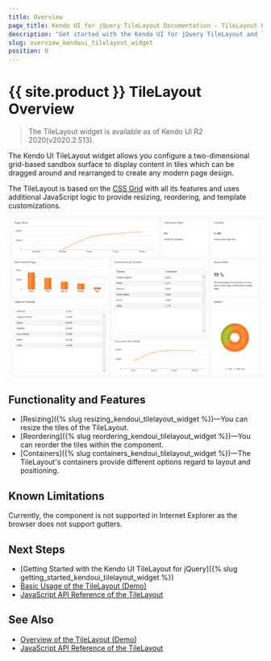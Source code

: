 ```yaml
---
title: Overview
page_title: Kendo UI for jQuery TileLayout Documentation - TileLayout Overview
description: "Get started with the Kendo UI for jQuery TileLayout and learn about its features and how to initialize the widget."
slug: overview_kendoui_tilelayout_widget
position: 0
---
```


# {{ site.product }} TileLayout Overview

> The TileLayout widget is available as of Kendo UI R2 2020(v2020.2.513).

The Kendo UI TileLayout widget allows you configure a two-dimensional grid-based sandbox surface to display content in tiles which can be dragged around and rearranged to create any modern page design.

The TileLayout is based on the [CSS Grid](https://css-tricks.com/snippets/css/complete-guide-grid/) with all its features and uses additional JavaScript logic to provide resizing, reordering, and template customizations.

![Kendo UI for jQuery TileLayout Overview](tilelayout-overview.PNG)

## Functionality and Features

* [Resizing]({% slug resizing_kendoui_tilelayout_widget %})&mdash;You can resize the tiles of the TileLayout.
* [Reordering]({% slug reordering_kendoui_tilelayout_widget %})&mdash;You can reorder the tiles within the component.
* [Containers]({% slug containers_kendoui_tilelayout_widget %})&mdash;The TileLayout's containers provide different options regard to layout and positioning.

## Known Limitations

Currently, the component is not supported in Internet Explorer as the browser does not support gutters.

## Next Steps 

* [Getting Started with the Kendo UI TileLayout for jQuery]({% slug getting_started_kendoui_tilelayout_widget %})
* [Basic Usage of the TileLayout (Demo)](https://demos.telerik.com/kendo-ui/tilelayout/index)
* [JavaScript API Reference of the TileLayout](/api/javascript/ui/tilelayout)

## See Also

* [Overview of the TileLayout (Demo)](https://demos.telerik.com/kendo-ui/tilelayout/index)
* [JavaScript API Reference of the TileLayout](/api/javascript/ui/tilelayout)
